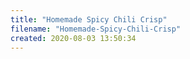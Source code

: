 ```yaml
---
title: "Homemade Spicy Chili Crisp"
filename: "Homemade-Spicy-Chili-Crisp"
created: 2020-08-03 13:50:34
---
```

